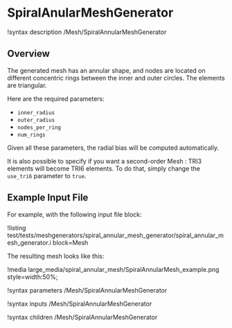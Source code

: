 # SpiralAnularMeshGenerator

!syntax description /Mesh/SpiralAnnularMeshGenerator

## Overview

The generated mesh has an annular shape, and nodes are located on different concentric rings between the inner and outer circles. The elements are triangular.

Here are the required parameters:

- `inner_radius`
- `outer_radius`
- `nodes_per_ring`
- `num_rings`

Given all these parameters, the radial bias will be computed automatically.

It is also possible to specify if you want a second-order Mesh : TRI3 elements will become TRI6 elements. To do that, simply change the `use_tri6` parameter to `true`.

## Example Input File

For example, with the following input file block:

!listing test/tests/meshgenerators/spiral_annular_mesh_generator/spiral_annular_mesh_generator.i block=Mesh

The resulting mesh looks like this:

!media large_media/spiral_annular_mesh/SpiralAnnularMesh_example.png
       style=width:50%;

!syntax parameters /Mesh/SpiralAnnularMeshGenerator

!syntax inputs /Mesh/SpiralAnnularMeshGenerator

!syntax children /Mesh/SpiralAnnularMeshGenerator

